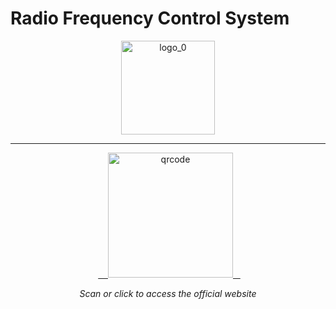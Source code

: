 # Radio Frequency Control System

<div align="center">
  <a href="https://manoper93.github.io/SCRF_HP/" target="_blank">
    <img src="https://github.com/user-attachments/assets/d67fee48-8bf4-4e06-a38c-e5fc8dc90ed3" alt="logo_0" width="150"/>
  </a>
</div>

---

<div align="center">
  <a href="https://manoper93.github.io/SCRF_HP/" target="_blank">
    <img src="https://github.com/user-attachments/assets/0a5f6399-ba1f-4ca2-898b-0d47ab6e2a62" alt="qrcode" width="200"/>
  </a>
  <p><em>Scan or click to access the official website</em></p>
</div>
